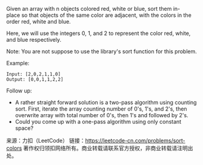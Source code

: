Given an array with n objects colored red, white or blue, sort them in-place so that objects of the same color are adjacent, with the colors in the order red, white and blue.

Here, we will use the integers 0, 1, and 2 to represent the color red, white, and blue respectively.

Note: You are not suppose to use the library's sort function for this problem.

Example:

    Input: [2,0,2,1,1,0]
    Output: [0,0,1,1,2,2]
Follow up:

* A rather straight forward solution is a two-pass algorithm using counting sort.
  First, iterate the array counting number of 0's, 1's, and 2's, then overwrite array with total number of 0's, then 1's and followed by 2's.
* Could you come up with a one-pass algorithm using only constant space?

来源：力扣（LeetCode）
链接：https://leetcode-cn.com/problems/sort-colors
著作权归领扣网络所有。商业转载请联系官方授权，非商业转载请注明出处。
